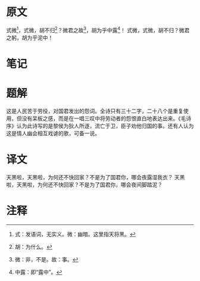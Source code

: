 # 原文
式微[^1]，式微，胡不归[^2]？微君之故[^3]，胡为乎中露[^4]！
式微，式微，胡不归？微君之躬，胡为乎泥中！
# 笔记

# 题解
这是人民苦于劳役，对国君发出的怨词。全诗只有三十二字，二十八个是重复使用，但没有呆板之感，而是在一唱三叹中将劳动者的怨恨直白地表达出来。《毛诗序》认为此诗写的是黎侯为狄人所逐，流亡于卫，臣子劝他归国的事。还有人认为这是情人幽会相互戏谑的歌，可备一说。
# 译文
天黑啦，天黑啦，为何还不快回家？不是为了国君你，哪会夜露湿我衣？
天黑啦，天黑啦，为何还不快回家？不是为了国君你，哪会夜间脚踏泥？
# 注释

[^1]: 式：发语词，无实义。微：幽暗。这里指天将黑。
[^2]: 胡：为什么。
[^3]: 微：非，不是。故：事。
[^4]: 中露：即“露中”。